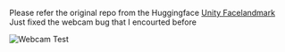 Please refer the original repo from the Huggingface [Unity Facelandmark]([url](https://huggingface.co/unity/sentis-face-landmarks))
Just fixed the webcam bug that I encourted before

![Webcam Test](https://github.com/user-attachments/assets/f78aab41-4fde-4eac-92ac-7ca29af72663)
